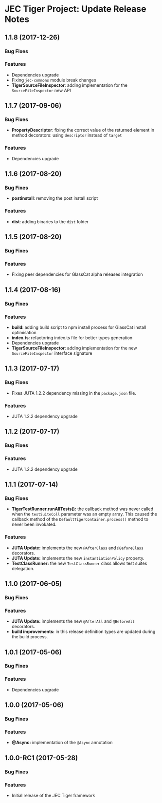 # JEC Tiger Project: Update Release Notes

<a name="jec-tiger-1.1.8"></a>
## **1.1.8** (2017-12-26)

### Bug Fixes

### Features

- Dependencies upgrade
- Fixing `jec-commons` module break changes
- **TigerSourceFileInspector**: adding implementation for the `SourceFileInspector` new API

<a name="jec-tiger-1.1.7"></a>
## **1.1.7** (2017-09-06)

### Bug Fixes

- **PropertyDescriptor**: fixing the correct value of the returned element in method decorators: using `descriptor` instead of `target`

### Features

- Dependencies upgrade

<a name="jec-tiger-1.1.6"></a>
## **1.1.6** (2017-08-20)

### Bug Fixes

- **postinstall**: removing the post install script

### Features

- **dist**: adding binaries to the `dist` folder

<a name="jec-tiger-1.1.5"></a>
## **1.1.5** (2017-08-20)

### Bug Fixes

### Features

- Fixing peer dependencies for GlassCat alpha releases integration

<a name="jec-tiger-1.1.4"></a>
## **1.1.4** (2017-08-16)

### Bug Fixes

### Features

- **build**: adding build script to npm install process for GlassCat install optimisation
- **index.ts**: refactoring index.ts file for better types generation
- Dependencies upgrade
- **TigerSourceFileInspector**: adding implementation for the new `SourceFileInspector` interface signature

<a name="jec-tiger-1.1.3"></a>
## **1.1.3** (2017-07-17)

### Bug Fixes

- Fixes JUTA 1.2.2 dependency missing in the `package.json` file.

### Features

- JUTA 1.2.2 dependency upgrade

<a name="jec-tiger-1.1.2"></a>
## **1.1.2** (2017-07-17)

### Bug Fixes

### Features

- JUTA 1.2.2 dependency upgrade

<a name="jec-tiger-1.1.1"></a>
## **1.1.1** (2017-07-14)

### Bug Fixes

- **TigerTestRunner.runAllTests():** the callback method was never called when the `testSuiteColl` parameter was an empty  array. This caused the callback method of the `DefaultTigerContainer.process()` method to never been invokated.

### Features

- **JUTA Update:** implements the new `@AfterClass` and `@BeforeClass` decorators.
- **JUTA Update:** implements the new `instantiationPolicy` property.
- **TestClassRunner:** the new `TestClassRunner` class allows test suites delegation.

<a name="jec-tiger-1.1.0"></a>
## **1.1.0** (2017-06-05)

### Bug Fixes

### Features

- **JUTA Update:** implements the new `@AfterAll` and `@BeforeAll` decorators.
- **build improvements:** in this release definition types are updated during the build process.

<a name="jec-tiger-1.0.1"></a>
## **1.0.1** (2017-05-06)

### Bug Fixes

### Features

- Dependencies upgrade

<a name="jec-tiger-1.0.0"></a>
## **1.0.0** (2017-05-06)

### Bug Fixes

### Features

- **@Async:** implementation of the `@Async` annotation

<a name="jec-tiger-1.0.0-RC1"></a>
## **1.0.0-RC1** (2017-05-28)

### Bug Fixes

### Features

- Initial release of the JEC Tiger framework